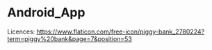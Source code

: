 ﻿# Android_App
Licences: https://www.flaticon.com/free-icon/piggy-bank_2780224?term=piggy%20bank&page=7&position=53
